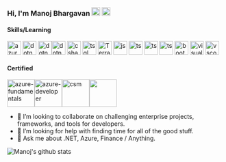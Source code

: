 ### Hi, I'm Manoj Bhargavan <a href="mailto:manoj.bhargavan@outlook.in" _target="blank"><img src="https://staticimgstoremb.blob.core.windows.net/images/raw/outlook-icon.svg" alt="outlook"  height="20px" width="20px"></a> <a href="https://www.linkedin.com/in/manojbhargavan/"><img src="https://staticimgstoremb.blob.core.windows.net/images/raw/linkedin/linkedin-original.svg" alt="linkedin" height="20px" width="20px" _target="blank"></a>

#### Skills/Learning

<img src="https://staticimgstoremb.blob.core.windows.net/images/raw/AzureNew.png" alt="azure" height="32px" width="32px"> <img src="https://staticimgstoremb.blob.core.windows.net/images/raw/Microsoft_.NET_logo.svg.png" alt="dotnet6" height="32px" width="32px"> <img src="https://staticimgstoremb.blob.core.windows.net/images/raw/480px-.NET_Core_Logo.svg.png" alt="dotnetcore" height="32px" width="32px"><img src="https://staticimgstoremb.blob.core.windows.net/images/raw/dot-net/dot-net-original.svg" alt="dotnet" height="32px" width="32px"> <img src="https://staticimgstoremb.blob.core.windows.net/images/raw/csharp/csharp-original.svg" alt="csharp" height="32px" width="32px"> <img src="https://staticimgstoremb.blob.core.windows.net/images/raw/sql-server.png" alt="tsql" height="32px" width="32px"> <img src="https://staticimgstoremb.blob.core.windows.net/images/raw/terraform.png" alt="Terraform" height="32px" width="32px"> <img src="https://staticimgstoremb.blob.core.windows.net/images/raw/javascript/javascript-original.svg" alt="js" height="32px" width="32px"> <img src="https://staticimgstoremb.blob.core.windows.net/images/raw/typescript/typescript-original.svg" alt="ts" height="32px" width="32px"> <img src="https://staticimgstoremb.blob.core.windows.net/images/raw/html5/html5-original.svg" alt="ts" height="32px" width="32px"> <img src="https://staticimgstoremb.blob.core.windows.net/images/raw/css3/css3-original.svg" alt="ts" height="32px" width="32px"> <img src="https://staticimgstoremb.blob.core.windows.net/images/raw/bootstrap/bootstrap-plain.svg" alt="bootstrap" height="32px" width="32px"> <img src="https://staticimgstoremb.blob.core.windows.net/images/raw/visualstudio/visualstudio-plain.svg" alt="visualstudio" height="32px" width="32px"> <img src="https://staticimgstoremb.blob.core.windows.net/images/raw/visual-studio-code-1.svg" alt="vscode" height="32px" width="32px">

#### Certified

<a href="https://www.youracclaim.com/badges/40eb4327-77c6-4347-96ce-b0e7bfd44f0f/public_url" target="_blank"><img src="https://staticimgstoremb.blob.core.windows.net/images/crts/microsoft-certified-azure-fundamentals.png" alt="azure-fundamentals" height="64px" width="64px"></a><a href="https://www.youracclaim.com/badges/9f9426e2-6dbc-4836-9a69-e8ca6af2efee/public_url" target="_blank"><img src="https://staticimgstoremb.blob.core.windows.net/images/crts/microsoft-certified-azure-developer-associate.1.png" alt="azure-developer" height="64px" width="64px"></a><a href="http://bcert.me/skryoaykh" target="_blank"><img src="https://staticimgstoremb.blob.core.windows.net/images/crts/seal-csm.png" alt="csm" height="64px" width="64px"></a><a href="http://basno.com/khjlx43i" target="_blank"><img height="64px" width="64px" src="http://basno.com/khjlx43i.png"></a>

- 👯 I’m looking to collaborate on challenging enterprise projects, frameworks, and tools for developers.
- 🤔 I’m looking for help with finding time for all of the good stuff.
- 💬 Ask me about .NET, Azure, Finance / Anything.

![Manoj's github stats](https://github-readme-stats.vercel.app/api?username=manojbhargavan&count_private=true&show_images=true)
